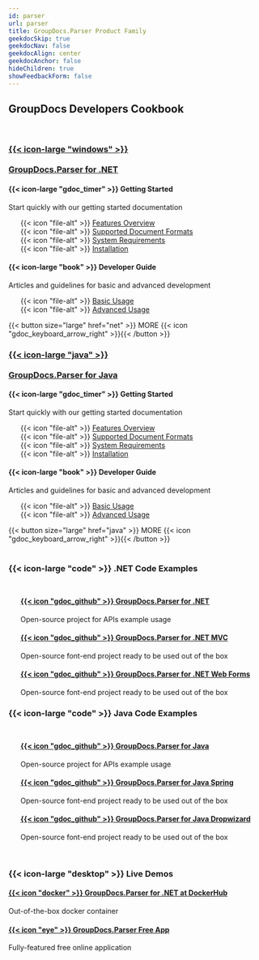 ```yaml
---
id: parser
url: parser
title: GroupDocs.Parser Product Family
geekdocSkip: true
geekdocNav: false
geekdocAlign: center
geekdocAnchor: false
hideChildren: true
showFeedbackForm: false
---
```


## GroupDocs Developers Cookbook

<br/>

<div class="gdoc-columns gdoc-columns--regular flex flex-gap flex-mobile-column">
    <div class="gdoc-columns__content gdoc-markdown--nested flex-even" style="margin-top: 1rem !important">
        <h3>
            <a class="home-resource-link" rel="nofollow" href='{{< ref "/parser/net" >}}'> 
                {{< icon-large "windows" >}} 
                <br/><br/>
                GroupDocs.Parser for .NET
            </a>
        </h3>
        <div class="gdoc-columns gdoc-columns--regular flex flex-gap flex-mobile-column">
            <div class="gdoc-columns__content gdoc-markdown--nested flex-even" style="margin-top: 1rem !important">
                <h4>{{< icon-large "gdoc_timer" >}} Getting Started</h4>
                <p>Start quickly with our getting started documentation</p>
                <ul style="text-align: left;list-style:none">
                    <li>{{< icon "file-alt" >}} <a href='{{< ref "/parser/net/getting-started/features-overview.md" >}}'>Features Overview</a></li>
                    <li>{{< icon "file-alt" >}} <a href='{{< ref "/parser/net/getting-started/supported-document-formats.md" >}}'>Supported Document Formats</a></li>
                    <li>{{< icon "file-alt" >}} <a href='{{< ref "/parser/net/getting-started/system-requirements.md" >}}'>System Requirements</a></li>
                    <li>{{< icon "file-alt" >}} <a href='{{< ref "/parser/net/getting-started/installation.md" >}}'>Installation</a></li>
                </ul>
            </div>
            <div class="gdoc-columns__content gdoc-markdown--nested flex-even" style="margin-top: 1rem !important">
                <h4>{{< icon-large "book" >}} Developer Guide</h4>
                <p>Articles and guidelines for basic and advanced development</p>
                <ul style="text-align: left;list-style:none">
                    <li>{{< icon "file-alt" >}} <a href='{{< ref "/parser/net/developer-guide/basic-usage" >}}'>Basic Usage</a></li>
                    <li>{{< icon "file-alt" >}} <a href='{{< ref "/parser/net/developer-guide/advanced-usage" >}}'>Advanced Usage</a></li>
                </ul>
            </div>
        </div>
        {{< button size="large" href="net" >}} MORE {{< icon "gdoc_keyboard_arrow_right" >}}{{< /button >}}
    </div>
    <div class="gdoc-columns__content gdoc-markdown--nested flex-even" style="margin-top: 1rem !important">
        <h3>
            <a class="home-resource-link" rel="nofollow" href='{{< ref "/parser/java" >}}'> {{< icon-large "java" >}}
                <br/><br/> 
                GroupDocs.Parser for Java
            </a>
        </h3>
        <div class="gdoc-columns gdoc-columns--regular flex flex-gap flex-mobile-column">
            <div class="gdoc-columns__content gdoc-markdown--nested flex-even" style="margin-top: 1rem !important">
                <h4>{{< icon-large "gdoc_timer" >}} Getting Started</h4>
                <p>Start quickly with our getting started documentation</p>
                <ul style="text-align: left;list-style:none">
                    <li>{{< icon "file-alt" >}} <a href='{{< ref "/parser/java/getting-started/features-overview.md" >}}'>Features  Overview</a></li>
                    <li>{{< icon "file-alt" >}} <a href='{{< ref "/parser/java/getting-started/supported-document-formats.md" >}}'>Supported Document Formats</a></li>
                    <li>{{< icon "file-alt" >}} <a href='{{< ref "/parser/java/getting-started/system-requirements.md" >}}'>System Requirements</a></li>
                    <li>{{< icon "file-alt" >}} <a href='{{< ref "/parser/java/getting-started/installation.md" >}}'>Installation</a></li>
                </ul>
            </div>
           <div class="gdoc-columns__content gdoc-markdown--nested flex-even" style="margin-top: 1rem !important">
                <h4>{{< icon-large "book" >}} Developer Guide</h4>
                <p>Articles and guidelines for basic and advanced development</p>
                <ul style="text-align: left;list-style:none">
                    <li>{{< icon "file-alt" >}} <a href='{{< ref "/parser/net/developer-guide/basic-usage" >}}'>Basic Usage</a></li>
                    <li>{{< icon "file-alt" >}} <a href='{{< ref "/parser/net/developer-guide/advanced-usage" >}}'>Advanced Usage</a></li>
                </ul>
            </div>
        </div>
        {{< button size="large" href="java" >}} MORE {{< icon "gdoc_keyboard_arrow_right" >}}{{< /button >}}
    </div>
</div>

<br/>

<div class="gdoc-columns gdoc-columns--regular flex flex-gap flex-mobile-column">
    <div class="gdoc-columns__content gdoc-markdown--nested flex-even" style="margin-top: 1rem !important">
        <h3>
            {{< icon-large "code" >}}&nbsp;.NET Code Examples
        </h3>
        <ul style="list-style:none;padding-top: 10px">
            <li>
                <h4>
                 <a class="home-resource-link" rel="nofollow" href="https://github.com/groupdocs-parser/GroupDocs.Parser-for-.NET">{{< icon "gdoc_github" >}} GroupDocs.Parser for .NET</a>
                </h4>
                 <p>Open-source project for APIs example usage</p>
            </li>
            <li>
                <h4>
                 <a class="home-resource-link" rel="nofollow" href="https://github.com/groupdocs-parser/GroupDocs.Parser-for-.NET/tree/master/Demos/MVC">{{< icon "gdoc_github" >}} GroupDocs.Parser for .NET MVC</a>
                </h4>
                <p>Open-source font-end project ready to be used out of the box</p>
            </li>
            <li>
                <h4>
                 <a class="home-resource-link" rel="nofollow" href="https://github.com/groupdocs-parser/GroupDocs.Parser-for-.NET/tree/master/Demos/WebForms">{{< icon "gdoc_github" >}} GroupDocs.Parser for .NET Web Forms</a>
                </h4>
                <p>Open-source font-end project ready to be used out of the box</p>
            </li>
        </ul>
    </div>
    <div class="gdoc-columns__content gdoc-markdown--nested flex-even" style="margin-top: 1rem !important">
        <h3>
            {{< icon-large "code" >}}&nbsp;Java Code Examples
        </h3>
        <ul style="list-style:none;padding-top: 10px">
            <li>
                <h4>
                <a class="home-resource-link" rel="nofollow" href="https://github.com/groupdocs-parser/GroupDocs.Parser-for-.NET" >{{< icon "gdoc_github" >}} GroupDocs.Parser for Java</a>
                </h4>
                <p>Open-source project for APIs example usage</p>
            </li>
            <li>
                <h4>
                <a class="home-resource-link" rel="nofollow" href="https://github.com/groupdocs-parser/GroupDocs.Parser-for-Java/tree/master/Demos/Spring">{{< icon "gdoc_github" >}} GroupDocs.Parser for Java Spring</a>
                </h4>
                <p>Open-source font-end project ready to be used out of the box</p>
            </li>
            <li>
                <h4>
                <a class="home-resource-link" rel="nofollow" href="https://github.com/groupdocs-parser/GroupDocs.Parser-for-Java/tree/master/Demos/Dropwizard">{{< icon "gdoc_github" >}} GroupDocs.Parser for Java Dropwizard</a>
                </h4>
                <p>Open-source font-end project ready to be used out of the box</p>
            </li>
        </ul>
    </div>
</div>

<br/>

<h3>
    {{< icon-large "desktop" >}}&nbsp;Live Demos
</h3>

<div class="gdoc-columns gdoc-columns--regular flex flex-gap flex-mobile-column">
    <div class="gdoc-columns__content gdoc-markdown--nested flex-even" style="margin-top: 1rem !important">
    <h4>
        <a class="home-resource-link" href="https://hub.docker.com/r/groupdocs/parser" rel="nofollow">{{< icon "docker" >}} GroupDocs.Parser for .NET at DockerHub</a>
        </h4>
        <p>Out-of-the-box docker container</p>
    </div>
    <div class="gdoc-columns__content gdoc-markdown--nested flex-even" style="margin-top: 1rem !important">
    <h4>
        <a class="home-resource-link" href="https://products.groupdocs.app/parser/total" rel="nofollow">{{< icon "eye" >}} GroupDocs.Parser Free App</a>
        </h4>
        <p>Fully-featured free online application</p>
    </div>
</div>
